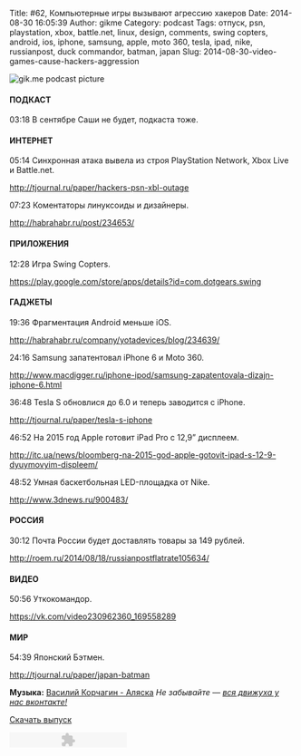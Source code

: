 Title: #62, Компьютерные игры вызывают агрессию хакеров
Date: 2014-08-30 16:05:39
Author: gikme
Category: podcast
Tags: отпуск, psn, playstation, xbox, battle.net, linux, design, comments, swing copters, android, ios, iphone, samsung, apple, moto 360, tesla, ipad, nike, russianpost, duck commandor, batman, japan
Slug: 2014-08-30-video-games-cause-hackers-aggression

![gik.me podcast picture](http://4.bp.blogspot.com/-P9_N4hdML4g/VAGQMNp5coI/AAAAAAAAVCc/zsd3zTxR1Tw/s1600/gikme-pic-s02e62.jpg)

#### ПОДКАСТ

03:18 В сентябре Саши не будет, подкаста тоже.

#### ИНТЕРНЕТ


05:14 Синхронная атака вывела из строя PlayStation Network, Xbox Live и
Battle.net.

<http://tjournal.ru/paper/hackers-psn-xbl-outage>

07:23 Коментаторы линуксоиды и дизайнеры.

<http://habrahabr.ru/post/234653/>


#### ПРИЛОЖЕНИЯ


12:28 Игра Swing Copters.

<https://play.google.com/store/apps/details?id=com.dotgears.swing>


#### ГАДЖЕТЫ


19:36 Фрагментация Android меньше iOS.

<http://habrahabr.ru/company/yotadevices/blog/234639/>

24:16 Samsung запатентовал iPhone 6 и Moto 360.

<http://www.macdigger.ru/iphone-ipod/samsung-zapatentovala-dizajn-iphone-6.html>

36:48 Tesla S обновлися до 6.0 и теперь заводится с iPhone.

<http://tjournal.ru/paper/tesla-s-iphone>

46:52 На 2015 год Apple готовит iPad Pro с 12,9” дисплеем.

<http://itc.ua/news/bloomberg-na-2015-god-apple-gotovit-ipad-s-12-9-dyuymovyim-displeem/>

48:52 Умная баскетбольная LED-площадка от Nike.

<http://www.3dnews.ru/900483/>


#### РОССИЯ


30:12 Почта России будет доставлять товары за 149 рублей.

<http://roem.ru/2014/08/18/russianpostflatrate105634/>


#### ВИДЕО


50:56 Уткокомандор.

<https://vk.com/video230962360_169558289>


#### МИР


54:39 Японский Бэтмен.

<http://tjournal.ru/paper/japan-batman>


**Музыка:** [Василий Корчагин - Аляска](http://vk.com/bacc3)
*Не забывайте — [вся движуха у нас вконтакте!](http://vk.com/gikme)*

[Скачать
выпуск](http://static.qnub.ru/gik.me/mp3/s02/00062-video-games-cause-hackers-aggression.mp3)

<embed type="application/x-shockwave-flash" src="http://assets.tumblr.com/swf/audio_player.swf?audio_file=http%3A%2F%2Fstatic.qnub.ru%2Fgik.me%2Fmp3%2Fs02%2F00062-video-games-cause-hackers-aggression.mp3&amp;color=FFFFFF" height="27" width="207" quality="best" wmode="opaque">
</embed>

